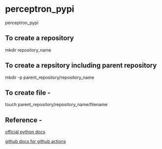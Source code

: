 # perceptron_pypi
perceptron_pypi

## To create a repository 
mkdir repository_name

## To create a repsitory including parent repository
mkdir -p parent_repository/repository_name

## To create file -
touch parent_repository/repository_name/filename

## Reference - 
[official python docs](https://packaging.python.org/en/latest/tutorials/packaging-projects/)

[github docs for github actions](https://docs.github.com/en/actions/automating-builds-and-tests/building-and-testing-python#publishing-to-package-registries)
